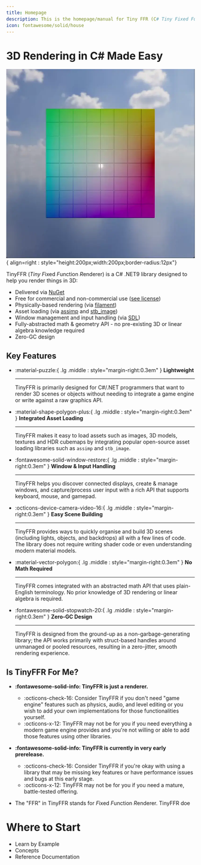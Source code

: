 ```yaml
---
title: Homepage
description: This is the homepage/manual for Tiny FFR (C# Tiny Fixed Function Rendering Library).
icon: fontawesome/solid/house
---
```


# 3D Rendering in C\# Made Easy

![Rotating Cube](tffrcube.webp){ align=right : style="height:200px;width:200px;border-radius:12px"}

TinyFFR (*Tiny* *F*ixed *F*unction *R*enderer) is a C# .NET9 library designed to help you render things in 3D:

* Delivered via [NuGet](https://www.nuget.org/packages/Egodystonic.TinyFFR/)
* Free for commercial and non-commercial use ([see license](https://github.com/Egodystonic/TinyFFR/blob/main/LICENSE.md))
* Physically-based rendering (via [filament](https://github.com/google/filament))
* Asset loading (via [assimp](https://github.com/assimp/assimp) and [stb_image](https://github.com/nothings/stb))
* Window management and input handling (via [SDL](https://github.com/libsdl-org/SDL))
* Fully-abstracted math & geometry API - no pre-existing 3D or linear algebra knowledge required
* Zero-GC design

## Key Features

<div class="grid cards" markdown>

-   :material-puzzle:{ .lg .middle : style="margin-right:0.3em" } __Lightweight__

    ---

    TinyFFR is primarily designed for C#/.NET programmers that want to render 3D scenes or objects without needing to integrate a game engine or write against a raw graphics API.

-   :material-shape-polygon-plus:{ .lg .middle : style="margin-right:0.3em" } __Integrated Asset Loading__

    ---

    TinyFFR makes it easy to load assets such as images, 3D models, textures and HDR cubemaps by integrating popular open-source asset loading libraries such as `assimp` and `stb_image`. 

-   :fontawesome-solid-window-restore:{ .lg .middle : style="margin-right:0.3em" } __Window & Input Handling__

    ---

    TinyFFR helps you discover connected displays, create & manage windows, and capture/process user input with a rich API that supports keyboard, mouse, and gamepad.

-   :octicons-device-camera-video-16:{ .lg .middle : style="margin-right:0.3em" } __Easy Scene Building__

    ---

    TinyFFR provides ways to quickly organise and build 3D scenes (including lights, objects, and backdrops) all with a few lines of code. The library does not require writing shader code or even understanding modern material models. 

-   :material-vector-polygon:{ .lg .middle : style="margin-right:0.3em" } __No Math Required__

    ---

    TinyFFR comes integrated with an abstracted math API that uses plain-English terminology. No prior knowledge of 3D rendering or linear algebra is required.

-   :fontawesome-solid-stopwatch-20:{ .lg .middle : style="margin-right:0.3em" } __Zero-GC Design__

    ---

    TinyFFR is designed from the ground-up as a non-garbage-generating library; the API works primarily with struct-based handles around unmanaged or pooled resources, resulting in a zero-jitter, smooth rendering experience.

</div>  

## Is TinyFFR For Me?

* __:fontawesome-solid-info: TinyFFR is just a renderer.__
    * <span class="tffr-affirmative">:octicons-check-16:</span> Consider TinyFFR if you don't need "game engine" features such as physics, audio, and level editing or you wish to add your own implementations for those functionalities yourself. 
    * <span class="tffr-negative">:octicons-x-12:</span> TinyFFR may not be for you if you need everything a modern game engine provides and you're not willing or able to add those features using other libraries.

* __:fontawesome-solid-info: TinyFFR is currently in very early prerelease.__ 
    * <span class="tffr-affirmative">:octicons-check-16:</span> Consider TinyFFR if you're okay with using a library that may be missing key features or have performance issues and bugs at this early stage. 
    * <span class="tffr-negative">:octicons-x-12:</span> TinyFFR may not be for you if you need a mature, battle-tested offering.

* The "FFR" in TinyFFR stands for *F*ixed *F*unction *R*enderer. TinyFFR doe

# Where to Start

* Learn by Example
* Concepts
* Reference Documentation